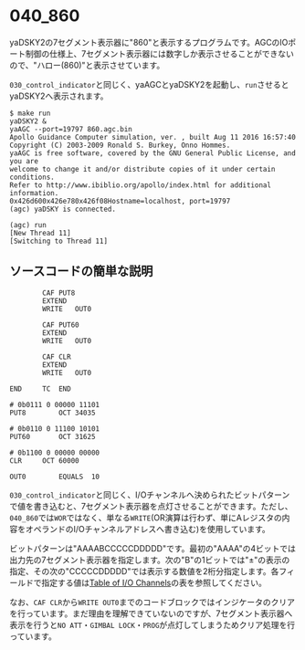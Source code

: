 # 040_860 #
yaDSKY2の7セグメント表示器に"860"と表示するプログラムです。AGCのIOポート制御の仕様上、7セグメント表示器には数字しか表示させることができないので、"ハロー(860)"と表示させています。

`030_control_indicator`と同じく、yaAGCとyaDSKY2を起動し、`run`させるとyaDSKY2へ表示されます。

```
$ make run
yaDSKY2 &
yaAGC --port=19797 860.agc.bin
Apollo Guidance Computer simulation, ver. , built Aug 11 2016 16:57:40
Copyright (C) 2003-2009 Ronald S. Burkey, Onno Hommes.
yaAGC is free software, covered by the GNU General Public License, and you are
welcome to change it and/or distribute copies of it under certain conditions.
Refer to http://www.ibiblio.org/apollo/index.html for additional information.
0x426d600x426e780x426f08Hostname=localhost, port=19797
(agc) yaDSKY is connected.

(agc) run
[New Thread 11]
[Switching to Thread 11]
```

## ソースコードの簡単な説明 ##

```
		CAF	PUT8
		EXTEND
		WRITE	OUT0

		CAF	PUT60
		EXTEND
		WRITE	OUT0

		CAF	CLR
		EXTEND
		WRITE	OUT0

END		TC	END

# 0b0111 0 00000 11101
PUT8		OCT	34035

# 0b0110 0 11100 10101
PUT60		OCT	31625

# 0b1100 0 00000 00000
CLR		OCT	60000

OUT0		EQUALS	10
```

`030_control_indicator`と同じく、I/Oチャンネルへ決められたビットパターンで値を書き込むと、7セグメント表示器を点灯させることができます。ただし、`040_860`では`WOR`ではなく、単なる`WRITE`(OR演算は行わず、単にAレジスタの内容をオペランドのI/Oチャンネルアドレスへ書き込む)を使用しています。

ビットパターンは"AAAABCCCCCDDDDD"です。最初の"AAAA"の4ビットでは出力先の7セグメント表示器を指定します。次の"B"の1ビットでは"±"の表示の指定、その次の"CCCCCDDDDD"では表示する数値を2桁分指定します。各フィールドで指定する値は[Table of I/O Channels](http://www.ibiblio.org/apollo/developer.html#Table_of_IO_Channels)の表を参照してください。

なお、`CAF CLR`から`WRITE OUT0`までのコードブロックではインジケータのクリアを行っています。まだ理由を理解できていないのですが、7セグメント表示器へ表示を行うと`NO ATT`・`GIMBAL LOCK`・`PROG`が点灯してしまうためクリア処理を行っています。
